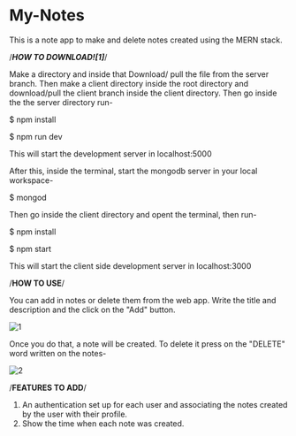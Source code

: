 # My-Notes
This is a note app to make and delete notes created using the MERN stack. 

/****************************HOW TO DOWNLOAD*********![1]*******************/

Make a directory and inside that Download/ pull the file from the server branch. Then make a client directory inside the root directory and download/pull the client branch inside the client directory. Then go inside the the server directory run-

$ npm install

$ npm run dev

This will start the development server in localhost:5000

After this, inside the terminal, start the mongodb server in your local workspace-

$ mongod

Then go inside the client directory and opent the terminal, then run-

$ npm install

$ npm start

This will start the client side development server in localhost:3000

/****************************HOW TO USE****************************/

You can add in notes or delete them from the web app. Write the title and description and the click on the "Add" button.

![1](https://user-images.githubusercontent.com/80357162/169806199-5c06ee42-271f-4f8d-9c5c-e61eeba29aa4.png)

Once you do that, a note will be created. To delete it press on the "DELETE" word written on the notes-

![2](https://user-images.githubusercontent.com/80357162/169806642-2313ed3f-3f13-4cfc-adc6-7ecc69160aac.png)

/****************************FEATURES TO ADD****************************/

1. An authentication set up for each user and associating the notes created by the user with their profile.
2. Show the time when each note was created.

